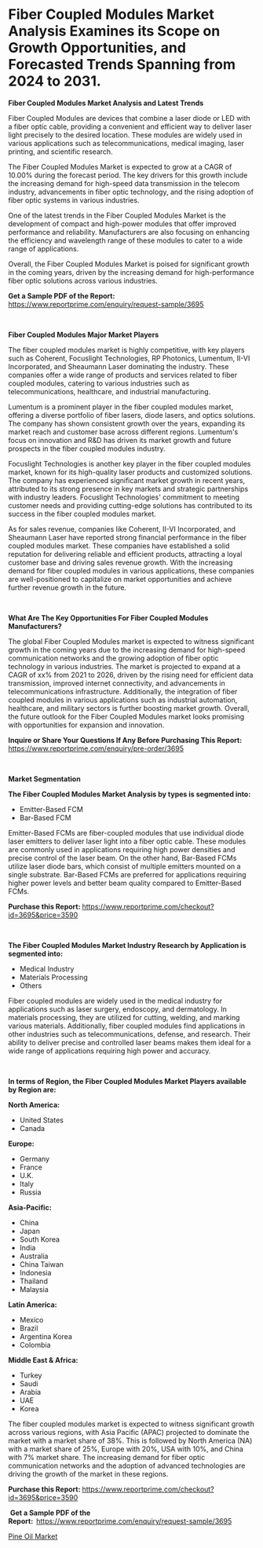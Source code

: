 <p><h1>Fiber Coupled Modules Market Analysis Examines its Scope on Growth Opportunities, and Forecasted Trends Spanning from 2024 to 2031.</h1></p><p><strong>Fiber Coupled Modules Market Analysis and Latest Trends</strong></p>
<p><p>Fiber Coupled Modules are devices that combine a laser diode or LED with a fiber optic cable, providing a convenient and efficient way to deliver laser light precisely to the desired location. These modules are widely used in various applications such as telecommunications, medical imaging, laser printing, and scientific research.</p><p>The Fiber Coupled Modules Market is expected to grow at a CAGR of 10.00% during the forecast period. The key drivers for this growth include the increasing demand for high-speed data transmission in the telecom industry, advancements in fiber optic technology, and the rising adoption of fiber optic systems in various industries.</p><p>One of the latest trends in the Fiber Coupled Modules Market is the development of compact and high-power modules that offer improved performance and reliability. Manufacturers are also focusing on enhancing the efficiency and wavelength range of these modules to cater to a wide range of applications.</p><p>Overall, the Fiber Coupled Modules Market is poised for significant growth in the coming years, driven by the increasing demand for high-performance fiber optic solutions across various industries.</p></p>
<p><strong>Get a Sample PDF of the Report:&nbsp;</strong> <a href="https://www.reportprime.com/enquiry/request-sample/3695">https://www.reportprime.com/enquiry/request-sample/3695</a></p>
<p>&nbsp;</p>
<p><strong>Fiber Coupled Modules Major Market Players</strong></p>
<p><p>The fiber coupled modules market is highly competitive, with key players such as Coherent, Focuslight Technologies, RP Photonics, Lumentum, II-VI Incorporated, and Sheaumann Laser dominating the industry. These companies offer a wide range of products and services related to fiber coupled modules, catering to various industries such as telecommunications, healthcare, and industrial manufacturing.</p><p>Lumentum is a prominent player in the fiber coupled modules market, offering a diverse portfolio of fiber lasers, diode lasers, and optics solutions. The company has shown consistent growth over the years, expanding its market reach and customer base across different regions. Lumentum's focus on innovation and R&D has driven its market growth and future prospects in the fiber coupled modules industry.</p><p>Focuslight Technologies is another key player in the fiber coupled modules market, known for its high-quality laser products and customized solutions. The company has experienced significant market growth in recent years, attributed to its strong presence in key markets and strategic partnerships with industry leaders. Focuslight Technologies' commitment to meeting customer needs and providing cutting-edge solutions has contributed to its success in the fiber coupled modules market.</p><p>As for sales revenue, companies like Coherent, II-VI Incorporated, and Sheaumann Laser have reported strong financial performance in the fiber coupled modules market. These companies have established a solid reputation for delivering reliable and efficient products, attracting a loyal customer base and driving sales revenue growth. With the increasing demand for fiber coupled modules in various applications, these companies are well-positioned to capitalize on market opportunities and achieve further revenue growth in the future.</p></p>
<p>&nbsp;</p>
<p><strong>What Are The Key Opportunities For Fiber Coupled Modules Manufacturers?</strong></p>
<p><p>The global Fiber Coupled Modules market is expected to witness significant growth in the coming years due to the increasing demand for high-speed communication networks and the growing adoption of fiber optic technology in various industries. The market is projected to expand at a CAGR of xx% from 2021 to 2026, driven by the rising need for efficient data transmission, improved internet connectivity, and advancements in telecommunications infrastructure. Additionally, the integration of fiber coupled modules in various applications such as industrial automation, healthcare, and military sectors is further boosting market growth. Overall, the future outlook for the Fiber Coupled Modules market looks promising with opportunities for expansion and innovation.</p></p>
<p><strong>Inquire or Share Your Questions If Any Before Purchasing This Report:</strong> <a href="https://www.reportprime.com/enquiry/pre-order/3695">https://www.reportprime.com/enquiry/pre-order/3695</a></p>
<p>&nbsp;</p>
<p><strong>Market Segmentation</strong></p>
<p><strong>The Fiber Coupled Modules Market Analysis by types is segmented into:</strong></p>
<p><ul><li>Emitter-Based FCM</li><li>Bar-Based FCM</li></ul></p>
<p><p>Emitter-Based FCMs are fiber-coupled modules that use individual diode laser emitters to deliver laser light into a fiber optic cable. These modules are commonly used in applications requiring high power densities and precise control of the laser beam. On the other hand, Bar-Based FCMs utilize laser diode bars, which consist of multiple emitters mounted on a single substrate. Bar-Based FCMs are preferred for applications requiring higher power levels and better beam quality compared to Emitter-Based FCMs.</p></p>
<p><strong>Purchase this Report:&nbsp;</strong><a href="https://www.reportprime.com/checkout?id=3695&price=3590">https://www.reportprime.com/checkout?id=3695&price=3590</a></p>
<p>&nbsp;</p>
<p><strong>The Fiber Coupled Modules Market Industry Research by Application is segmented into:</strong></p>
<p><ul><li>Medical Industry</li><li>Materials Processing</li><li>Others</li></ul></p>
<p><p>Fiber coupled modules are widely used in the medical industry for applications such as laser surgery, endoscopy, and dermatology. In materials processing, they are utilized for cutting, welding, and marking various materials. Additionally, fiber coupled modules find applications in other industries such as telecommunications, defense, and research. Their ability to deliver precise and controlled laser beams makes them ideal for a wide range of applications requiring high power and accuracy.</p></p>
<p>&nbsp;</p>
<p><strong>In terms of Region, the Fiber Coupled Modules Market Players available by Region are:</strong></p>
<p>
    <p> <strong> North America: </strong>
        <ul>
            <li>United States</li>
            <li>Canada</li>
        </ul>
        </p> 
    <p> <strong> Europe: </strong>
        <ul>
            <li>Germany</li>
            <li>France</li>
            <li>U.K.</li>
            <li>Italy</li>
            <li>Russia</li>
        </ul>
        </p> 
    <p> <strong> Asia-Pacific: </strong>
        <ul>
            <li>China</li>
            <li>Japan</li>
            <li>South Korea</li>
            <li>India</li>
            <li>Australia</li>
            <li>China Taiwan</li>
            <li>Indonesia</li>
            <li>Thailand</li>
            <li>Malaysia</li>
        </ul>
        </p> 
    <p> <strong> Latin America: </strong>
        <ul>
            <li>Mexico</li>
            <li>Brazil</li>
            <li>Argentina Korea</li>
            <li>Colombia</li>
        </ul>
        </p> 
    <p> <strong> Middle East & Africa: </strong>
        <ul>
            <li>Turkey</li>
            <li>Saudi</li>
            <li>Arabia</li>
            <li>UAE</li>
            <li>Korea</li>
        </ul>
    </p>
    </p>
<p><p>The fiber coupled modules market is expected to witness significant growth across various regions, with Asia Pacific (APAC) projected to dominate the market with a market share of 38%. This is followed by North America (NA) with a market share of 25%, Europe with 20%, USA with 10%, and China with 7% market share. The increasing demand for fiber optic communication networks and the adoption of advanced technologies are driving the growth of the market in these regions.</p></p>
<p><strong>Purchase this Report: </strong><a href="https://www.reportprime.com/checkout?id=3695&price=3590">https://www.reportprime.com/checkout?id=3695&price=3590</a></p>
<p>&nbsp;<strong>Get a Sample PDF of the Report:&nbsp;&nbsp;</strong><a href="https://www.reportprime.com/enquiry/request-sample/3695">https://www.reportprime.com/enquiry/request-sample/3695</a></p>
<p><strong></strong></p>
<p><p><a href="https://carnation-joke-41f.notion.site/Pine-Oil-Market-Size-Growing-and-Forecasted-for-period-from-2024-2031-and-provides-complete-market-32813bbb647048a686933f75617a0a11">Pine Oil Market</a></p></p>